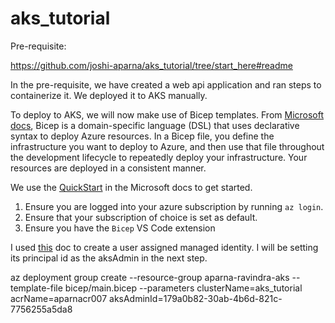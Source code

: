 # aks_tutorial
Pre-requisite:

https://github.com/joshi-aparna/aks_tutorial/tree/start_here#readme

In the pre-requisite, we have created a web api application and ran steps to containerize it. We deployed it to AKS manually.

To deploy to AKS, we will now make use of Bicep templates. From [Microsoft docs](https://learn.microsoft.com/en-us/azure/azure-resource-manager/bicep/overview?tabs=bicep), Bicep is a domain-specific language (DSL) that uses declarative syntax to deploy Azure resources. In a Bicep file, you define the infrastructure you want to deploy to Azure, and then use that file throughout the development lifecycle to repeatedly deploy your infrastructure. Your resources are deployed in a consistent manner.

We use the [QuickStart](https://learn.microsoft.com/en-us/azure/aks/learn/quick-kubernetes-deploy-bicep?tabs=azure-cli%2CCLI) in the Microsoft docs to get started.

1. Ensure you are logged into your azure subscription by running `az login`.
2. Ensure that your subscription of choice is set as default.
3. Ensure you have the `Bicep` VS Code extension

I used [this](https://learn.microsoft.com/en-us/azure/active-directory/managed-identities-azure-resources/how-manage-user-assigned-managed-identities?pivots=identity-mi-methods-azp#create-a-user-assigned-managed-identity) doc to create a user assigned managed identity. I will be setting its principal id as the aksAdmin in the next step. 

az deployment group create --resource-group aparna-ravindra-aks --template-file bicep/main.bicep --parameters clusterName=aks_tutorial acrName=aparnacr007 aksAdminId=179a0b82-30ab-4b6d-821c-7756255a5da8